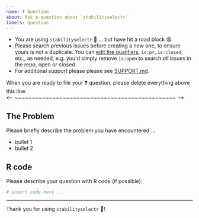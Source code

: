 ```yaml
---
name: ❓ Question
about: Ask a question about `stabilityselectr`
labels: question
---
```


- You are using `stabilityselectr` :partying_face: ... but have hit a road block :weary:
- Please search previous issues before creating a new one,
  to ensure yours is not a duplicate. You can
  [edit the qualifiers](https://help.github.com/articles/searching-issues-and-pull-requests/),
  `is:pr`, `is:closed`, etc., as needed, e.g. you'd simply remove `is:open` to
  search _all_ issues in the repo, open or closed.
- For additonal support please please see
  [SUPPORT.md](https://github.com/stufield/stabilityselectr/blob/HEAD/.github/SUPPORT.md).


When you are ready to file your :question: question,
please delete everything above this line:\
<-- ~~~~~~~~~~~~~~~~~~~~~~~~~~~~~~~~~~~~~~~~~~~~~~~ -->


## The Problem
Please briefly describe the problem you have encountered ...

- bullet 1
- bullet 2


## R code
Please describe your question with R code (if possible):
```r
# insert code here ...
```

---

Thank you for using `stabilityselectr` :pray:!
